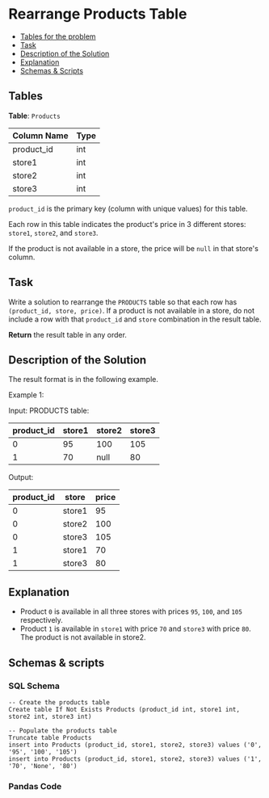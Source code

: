 # Rearrange Products Table

- [Tables for the problem](#tables)
- [Task](#task)
- [Description of the Solution](#description-of-the-solution)
- [Explanation](#explanation)
- [Schemas & Scripts](#schemas--scripts)

## Tables 

**Table**: `Products`

| Column Name | Type  |
|-------------|-------|
| product_id  | int   |
| store1      | int   |
| store2      | int   |
| store3      | int   |

`product_id` is the primary key (column with unique values) for this table.

Each row in this table indicates the product's price in 3 different stores: `store1`, `store2`, and `store3`.

If the product is not available in a store, the price will be `null` in that store's column.

## Task

Write a solution to rearrange the `PRODUCTS` table so that each row has `(product_id, store, price)`. 
If a product is not available in a store, do not include a row with that `product_id` and `store` combination in the 
result table.

**Return** the result table in any order.

## Description of the Solution ##

The result format is in the following example.

Example 1:

Input: 
PRODUCTS table:

| product_id | store1 | store2  | store3 |
|------------|--------|---------|--------|
| 0          | 95     | 100     | 105    |
| 1          | 70     | null    | 80     |

Output: 

| product_id | store  | price |
|------------|--------|-------|
| 0          | store1 | 95    |
| 0          | store2 | 100   |
| 0          | store3 | 105   |
| 1          | store1 | 70    |
| 1          | store3 | 80    |

## Explanation ##

- Product `0` is available in all three stores with prices `95`, `100`, and `105` respectively.
- Product `1` is available in `store1` with price `70` and `store3` with price `80`. 
The product is not available in store2.

## Schemas & scripts

### SQL Schema

```genericsql
-- Create the products table
Create table If Not Exists Products (product_id int, store1 int, store2 int, store3 int)
    
-- Populate the products table
Truncate table Products
insert into Products (product_id, store1, store2, store3) values ('0', '95', '100', '105')
insert into Products (product_id, store1, store2, store3) values ('1', '70', 'None', '80')
```

### Pandas Code

```python

```